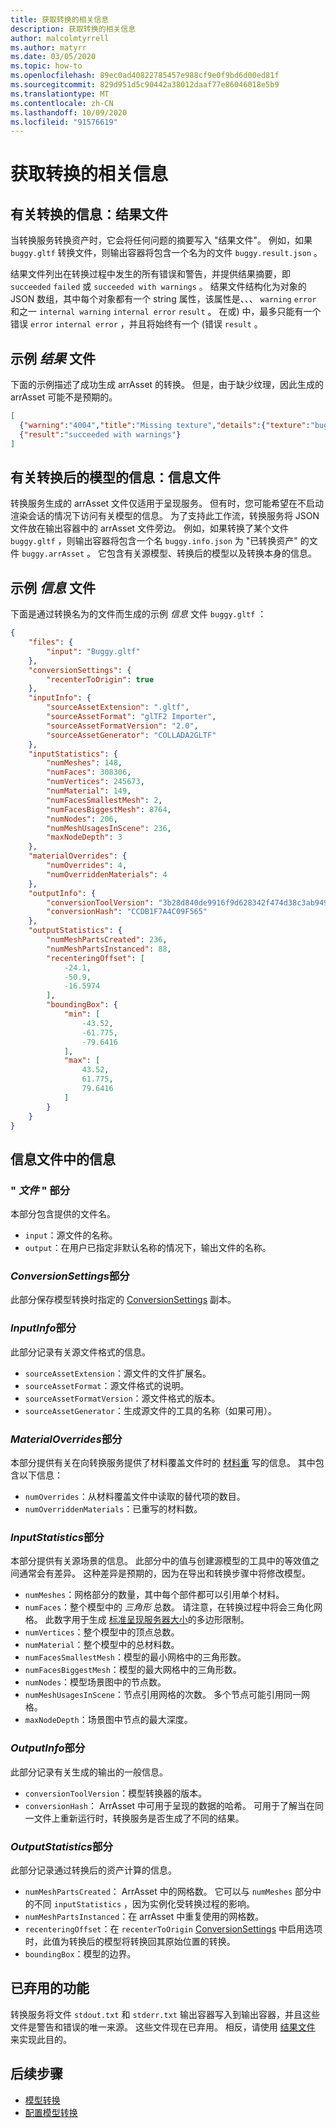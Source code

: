 ```yaml
---
title: 获取转换的相关信息
description: 获取转换的相关信息
author: malcolmtyrrell
ms.author: matyrr
ms.date: 03/05/2020
ms.topic: how-to
ms.openlocfilehash: 89ec0ad40822785457e988cf9e0f9bd6d00ed81f
ms.sourcegitcommit: 829d951d5c90442a38012daaf77e86046018e5b9
ms.translationtype: MT
ms.contentlocale: zh-CN
ms.lasthandoff: 10/09/2020
ms.locfileid: "91576619"
---
```

# <a name="get-information-about-conversions"></a>获取转换的相关信息

## <a name="information-about-a-conversion-the-result-file"></a>有关转换的信息：结果文件

当转换服务转换资产时，它会将任何问题的摘要写入 "结果文件"。 例如，如果 `buggy.gltf` 转换文件，则输出容器将包含一个名为的文件 `buggy.result.json` 。

结果文件列出在转换过程中发生的所有错误和警告，并提供结果摘要，即 `succeeded` `failed` 或 `succeeded with warnings` 。
结果文件结构化为对象的 JSON 数组，其中每个对象都有一个 string 属性，该属性是、、、 `warning` `error` 和之一 `internal warning` `internal error` `result` 。 在或) 中，最多只能有一个错误 `error` `internal error` ，并且将始终有一个 (错误 `result` 。

## <a name="example-result-file"></a>示例 *结果* 文件

下面的示例描述了成功生成 arrAsset 的转换。 但是，由于缺少纹理，因此生成的 arrAsset 可能不是预期的。

```JSON
[
  {"warning":"4004","title":"Missing texture","details":{"texture":"buggy_baseColor.png","material":"buggy_col"}},
  {"result":"succeeded with warnings"}
]
```

## <a name="information-about-a-converted-model-the-info-file"></a>有关转换后的模型的信息：信息文件

转换服务生成的 arrAsset 文件仅适用于呈现服务。 但有时，您可能希望在不启动渲染会话的情况下访问有关模型的信息。 为了支持此工作流，转换服务将 JSON 文件放在输出容器中的 arrAsset 文件旁边。 例如，如果转换了某个文件 `buggy.gltf` ，则输出容器将包含一个名 `buggy.info.json` 为 "已转换资产" 的文件 `buggy.arrAsset` 。 它包含有关源模型、转换后的模型以及转换本身的信息。

## <a name="example-info-file"></a>示例 *信息* 文件

下面是通过转换名为的文件而生成的示例 *信息* 文件 `buggy.gltf` ：

```JSON
{
    "files": {
        "input": "Buggy.gltf"
    },
    "conversionSettings": {
        "recenterToOrigin": true
    },
    "inputInfo": {
        "sourceAssetExtension": ".gltf",
        "sourceAssetFormat": "glTF2 Importer",
        "sourceAssetFormatVersion": "2.0",
        "sourceAssetGenerator": "COLLADA2GLTF"
    },
    "inputStatistics": {
        "numMeshes": 148,
        "numFaces": 308306,
        "numVertices": 245673,
        "numMaterial": 149,
        "numFacesSmallestMesh": 2,
        "numFacesBiggestMesh": 8764,
        "numNodes": 206,
        "numMeshUsagesInScene": 236,
        "maxNodeDepth": 3
    },
    "materialOverrides": {
        "numOverrides": 4,
        "numOverriddenMaterials": 4
    },
    "outputInfo": {
        "conversionToolVersion": "3b28d840de9916f9d628342f474d38c3ab949590",
        "conversionHash": "CCDB1F7A4C09F565"
    },
    "outputStatistics": {
        "numMeshPartsCreated": 236,
        "numMeshPartsInstanced": 88,
        "recenteringOffset": [
            -24.1,
            -50.9,
            -16.5974
        ],
        "boundingBox": {
            "min": [
                -43.52,
                -61.775,
                -79.6416
            ],
            "max": [
                43.52,
                61.775,
                79.6416
            ]
        }
    }
}
```

## <a name="information-in-the-info-file"></a>信息文件中的信息

### <a name="the-files-section"></a>" *文件* " 部分

本部分包含提供的文件名。

* `input`：源文件的名称。
* `output`：在用户已指定非默认名称的情况下，输出文件的名称。

### <a name="the-conversionsettings-section"></a>*ConversionSettings*部分

此部分保存模型转换时指定的 [ConversionSettings](configure-model-conversion.md#settings-file) 副本。

### <a name="the-inputinfo-section"></a>*InputInfo*部分

此部分记录有关源文件格式的信息。

* `sourceAssetExtension`：源文件的文件扩展名。
* `sourceAssetFormat`：源文件格式的说明。
* `sourceAssetFormatVersion`：源文件格式的版本。
* `sourceAssetGenerator`：生成源文件的工具的名称（如果可用）。

### <a name="the-materialoverrides-section"></a>*MaterialOverrides*部分

本部分提供有关在向转换服务提供了材料覆盖文件时的 [材料重](override-materials.md) 写的信息。
其中包含以下信息：
* `numOverrides`：从材料覆盖文件中读取的替代项的数目。
* `numOverriddenMaterials`：已重写的材料数。

### <a name="the-inputstatistics-section"></a>*InputStatistics*部分

本部分提供有关源场景的信息。 此部分中的值与创建源模型的工具中的等效值之间通常会有差异。 这种差异是预期的，因为在导出和转换步骤中将修改模型。

* `numMeshes`：网格部分的数量，其中每个部件都可以引用单个材料。
* `numFaces`：整个模型中的 _三角形_ 总数。 请注意，在转换过程中将会三角化网格。 此数字用于生成 [标准呈现服务器大小](../../reference/vm-sizes.md#how-the-renderer-evaluates-the-number-of-polygons)的多边形限制。
* `numVertices`：整个模型中的顶点总数。
* `numMaterial`：整个模型中的总材料数。
* `numFacesSmallestMesh`：模型的最小网格中的三角形数。
* `numFacesBiggestMesh`：模型的最大网格中的三角形数。
* `numNodes`：模型场景图中的节点数。
* `numMeshUsagesInScene`：节点引用网格的次数。 多个节点可能引用同一网格。
* `maxNodeDepth`：场景图中节点的最大深度。

### <a name="the-outputinfo-section"></a>*OutputInfo*部分

此部分记录有关生成的输出的一般信息。

* `conversionToolVersion`：模型转换器的版本。
* `conversionHash`： ArrAsset 中可用于呈现的数据的哈希。 可用于了解当在同一文件上重新运行时，转换服务是否生成了不同的结果。

### <a name="the-outputstatistics-section"></a>*OutputStatistics*部分

此部分记录通过转换后的资产计算的信息。

* `numMeshPartsCreated`： ArrAsset 中的网格数。 它可以与 `numMeshes` 部分中的不同 `inputStatistics` ，因为实例化受转换过程的影响。
* `numMeshPartsInstanced`：在 arrAsset 中重复使用的网格数。
* `recenteringOffset`：在 `recenterToOrigin` [ConversionSettings](configure-model-conversion.md) 中启用选项时，此值为转换后的模型将转换回其原始位置的转换。
* `boundingBox`：模型的边界。

## <a name="deprecated-features"></a>已弃用的功能

转换服务将文件 `stdout.txt` 和 `stderr.txt` 输出容器写入到输出容器，并且这些文件是警告和错误的唯一来源。
这些文件现在已弃用。 相反，请使用 [结果文件](#information-about-a-conversion-the-result-file) 来实现此目的。

## <a name="next-steps"></a>后续步骤

* [模型转换](model-conversion.md)
* [配置模型转换](configure-model-conversion.md)

